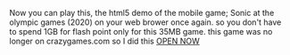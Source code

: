 Now you can play this, the html5 demo of the mobile game; Sonic at the olympic games (2020) on your web brower once again. so you don't have to spend 1GB for flash point only for this 35MB game.
this game was no longer on crazygames.com so I did this
[OPEN NOW](https://neocharmy.github.io/sonic-2020/)
